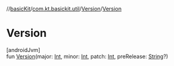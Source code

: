 //[basicKit](../../../index.md)/[com.kt.basickit.util](../index.md)/[Version](index.md)/[Version](-version.md)

# Version

[androidJvm]\
fun [Version](-version.md)(major: [Int](https://kotlinlang.org/api/latest/jvm/stdlib/kotlin/-int/index.html), minor: [Int](https://kotlinlang.org/api/latest/jvm/stdlib/kotlin/-int/index.html), patch: [Int](https://kotlinlang.org/api/latest/jvm/stdlib/kotlin/-int/index.html), preRelease: [String](https://kotlinlang.org/api/latest/jvm/stdlib/kotlin/-string/index.html)?)
